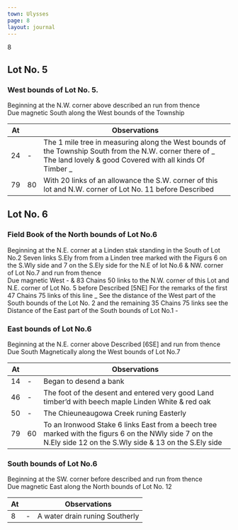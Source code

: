 ```yaml
---
town: Ulysses
page: 8
layout: journal
---
```


8

## Lot No. 5

### West bounds of Lot No. 5.

Beginning at the N.W. corner above described an run from thence \
Due magnetic South along the West bounds of the Township

| At |    | Observations |
| -- | -- | ------------ |
| 24 | - | The 1 mile tree in measuring along the West bounds of the Township South from the N.W. corner there of _ The land lovely & good Covered with all kinds Of Timber _
| 79 | 80 | With 20 links of an allowance the S.W. corner of this lot and N.W. corner of Lot No. 11 before Described 

## Lot No. 6

### Field Book of the North bounds of Lot No.6

Beginning at the N.E. corner at a Linden stak standing in the South of Lot No.2 Seven links S.Ely from from a Linden tree marked with the Figurs 6 on the S.Wly side and 7 on the S.Ely side for the N.E of lot No.6 & NW. corner of Lot No.7 and run from thence \
Due magnetic West - & 83 Chains 50 links to the N.W. corner of this Lot and N.E. corner of Lot No. 5 before Described [5NE] For the remarks of the first 47 Chains 75 links of this line _ See the distance of the West part of the South bounds of the Lot No. 2 and the remaining 35 Chains 75 links see the Distance of the East part of the South bounds of Lot No.1 -

### East bounds of Lot No.6

Beginning at the N.E. corner above Described [6SE] and run from thence \
Due South Magnetically along the West bounds of Lot No.7

| At |    | Observations |
| -- | -- | ------------ |
| 14 | - | Began to desend a bank
| 46 | - | The foot of the desent and entered very good Land timber’d with beech maple Linden White & red oak
| 50 | - | The Chieuneaugowa Creek runing Easterly
| 79 | 60 | To an Ironwood Stake 6 links East from a beech tree marked with the figurs 6 on the NWly side 7 on the N.Ely side 12 on the S.Wly side & 13 on the S.Ely side

### South bounds of Lot No.6

Beginning at the SW. corner before described  and run from thence \
Due magnetic East along the North bounds of Lot No. 12

| At |    | Observations |
| -- | -- | ------------ |
| 8 | - | A water drain runing Southerly